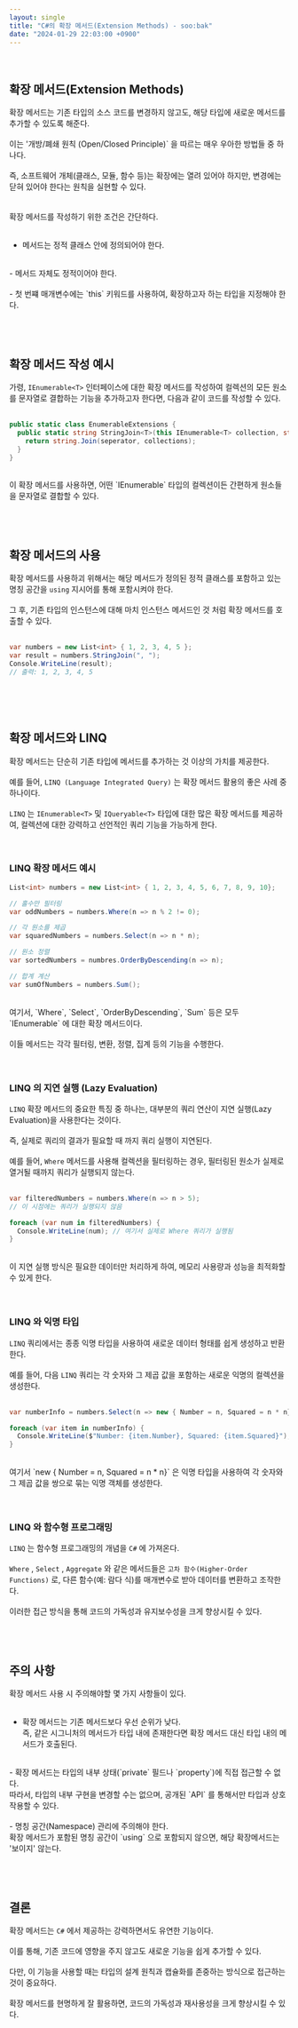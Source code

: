 ```yaml
---
layout: single
title: "C#의 확장 메서드(Extension Methods) - soo:bak"
date: "2024-01-29 22:03:00 +0900"
---
```

<br>

## 확장 메서드(Extension Methods)
확장 메서드는 기존 타입의 소스 코드를 변경하지 않고도, 해당 타입에 새로운 메서드를 추가할 수 있도록 해준다.<br>
<br>
이는 '개방/폐쇄 원칙 (Open/Closed Principle)` 을 따르는 매우 우아한 방법들 중 하나다.<br>
<br>
즉, 소프트웨어 개체(클래스, 모듈, 함수 등)는 확장에는 열려 있어야 하지만, 변경에는 닫혀 있어야 한다는 원칙을 실현할 수 있다.<br>
<br>
<br>
확장 메서드를 작성하기 위한 조건은 간단하다.<br>
<br>
- 메서드는 정적 클래스 안에 정의되어야 한다.<br>
<br>
- 메서드 자체도 정적이어야 한다.<br>
<br>
- 첫 번쨰 매개변수에는 `this` 키워드를 사용하여, 확장하고자 하는 타입을 지정해야 한다.<br>
<br><br><br>

## 확장 메서드 작성 예시
가령, `IEnumerable<T>` 인터페이스에 대한 확장 메서드를 작성하여 컬렉션의 모든 원소를 문자열로 결합하는 기능을 추가하고자 한다면, 다음과 같이 코드를 작성할 수 있다.<br>
<br>
```c#
public static class EnumerableExtensions {
  public static string StringJoin<T>(this IEnumerable<T> collection, string seperator) {
    return string.Join(seperator, collections);
  }
}
```
<br>
이 확장 메서드를 사용하면, 어떤 `IEnumerable<T>` 타입의 컬렉션이든 간편하게 원소들을 문자열로 결합할 수 있다.<br>
<br><br><br>

## 확장 메서드의 사용
확장 메서드를 사용하괴 위해서는 해당 메서드가 정의된 정적 클래스를 포함하고 있는 명칭 공간을 `using` 지시어를 통해 포함시켜야 한다.<br>
<br>
그 후, 기존 타입의 인스턴스에 대해 마치 인스턴스 메서드인 것 처럼 확장 메서드를 호출할 수 있다.<br>
<br>
```c#
var numbers = new List<int> { 1, 2, 3, 4, 5 };
var result = numbers.StringJoin(", ");
Console.WriteLine(result);
// 출력: 1, 2, 3, 4, 5
```
<br><br><br>

## 확장 메서드와 LINQ
확장 메서드는 단순히 기존 타입에 메서드를 추가하는 것 이상의 가치를 제공한다.<br>
<br>
예를 들어, `LINQ (Language Integrated Query)` 는 확장 메서드 활용의 좋은 사례 중 하나이다.<br>
<br>
`LINQ` 는 `IEnumerable<T>` 및 `IQueryable<T>` 타입에 대한 많은 확장 메서드를 제공하여, 컬렉션에 대한 강력하고 선언적인 쿼리 기능을 가능하게 한다.<br>
<br><br>

### LINQ 확장 메서드 예시
```c#
List<int> numbers = new List<int> { 1, 2, 3, 4, 5, 6, 7, 8, 9, 10};

// 홀수만 필터링
var oddNumbers = numbers.Where(n => n % 2 != 0);

// 각 원소를 제곱
var squaredNumbers = numbers.Select(n => n * n);

// 원소 정렬
var sortedNumbers = numbres.OrderByDescending(n => n);

// 합계 계산
var sumOfNumbers = numbers.Sum();
```
<br>
여기서, `Where`, `Select`, `OrderByDescending`, `Sum` 등은 모두 `IEnumerable<T>` 에 대한 확장 메서드이다.<br>
<br>
이들 메서드는 각각 필터링, 변환, 정렬, 집계 등의 기능을 수행한다.<br>
<br><br>

### LINQ 의 지연 실행 (Lazy Evaluation)
`LINQ` 확장 메서드의 중요한 특징 중 하나는, 대부분의 쿼리 연산이 지연 실행(Lazy Evaluation)을 사용한다는 것이다.<br>
<br>
즉, 실제로 쿼리의 결과가 필요할 때 까지 쿼리 실행이 지연된다.<br>
<br>
예를 들어, `Where` 메서드를 사용해 컬렉션을 필터링하는 경우, 필터링된 원소가 실제로 열거될 때까지 쿼리가 실행되지 않는다.<br>
<br>
```c#
var filteredNumbers = numbers.Where(n => n > 5);
// 이 시점에는 쿼리가 실행되지 않음

foreach (var num in filteredNumbers) {
  Console.WriteLine(num); // 여기서 실제로 Where 쿼리가 실행됨
}

```
<br>
이 지연 실행 방식은 필요한 데이터만 처리하게 하여, 메모리 사용량과 성능을 최적화할 수 있게 한다.<br>
<br><br>

### LINQ 와 익명 타입
`LINQ` 쿼리에서는 종종 익명 타입을 사용하여 새로운 데이터 형태를 쉽게 생성하고 반환한다.<br>
<br>
예를 들어, 다음 `LINQ` 쿼리는 각 숫자와 그 제곱 값을 포함하는 새로운 익명의 컬렉션을 생성한다.<br>
<br>
```c#
var numberInfo = numbers.Select(n => new { Number = n, Squared = n * n});

foreach (var item in numberInfo) {
  Console.WriteLine($"Number: {item.Number}, Squared: {item.Squared}");
}
```
<br>
여기서 `new { Number = n, Squared = n * n}` 은 익명 타입을 사용하여 각 숫자와 그 제곱 값을 쌍으로 묶는 익명 객체를 생성한다.<br>
<br><br>

### LINQ 와 함수형 프로그래밍
`LINQ` 는 함수형 프로그래밍의 개념을 `C#` 에 가져온다. <br>
<br>
`Where` , `Select` , `Aggregate` 와 같은 메서드들은 `고차 함수(Higher-Order Functions)` 로, 다른 함수(예: 람다 식)를 매개변수로 받아 데이터를 변환하고 조작한다.<br>
<br>
이러한 접근 방식을 통해 코드의 가독성과 유지보수성을 크게 향상시킬 수 있다.<br>
<br><br><br>

## 주의 사항
확장 메서드 사용 시 주의해야할 몇 가지 사항들이 있다.<br>
<br>
- 확장 메서드는 기존 메서드보다 우선 순위가 낮다.<br>
즉, 같은 시그니처의 메서드가 타입 내에 존재한다면 확장 메서드 대신 타입 내의 메서드가 호출된다.<br>
<br>
- 확장 메서드는 타입의 내부 상태(`private` 필드나 `property`)에 직접 접근할 수 없다.<br>
따라서, 타입의 내부 구현을 변경할 수는 없으며, 공개된 `API` 를 통해서만 타입과 상호작용할 수 있다.<br>
<br>
- 명칭 공간(Namespace) 관리에 주의해야 한다.<br>
확장 메서드가 포함된 명칭 공간이 `using` 으로 포함되지 않으면, 해당 확장메서드는 '보이지' 않는다.<br>
<br><br><br>

## 결론
확장 메서드는 `C#` 에서 제공하는 강력하면서도 유연한 기능이다.<br>
<br>
이를 통해, 기존 코드에 영향을 주지 않고도 새로운 기능을 쉽게 추가할 수 있다.<br>
<br>
다만, 이 기능을 사용할 때는 타입의 설계 원칙과 캡슐화를 존중하는 방식으로 접근하는 것이 중요하다.<br>
<br>
확장 메서드를 현명하게 잘 활용하면, 코드의 가독성과 재사용성을 크게 향상시킬 수 있다.<br>
<br>
<br>
<br>

